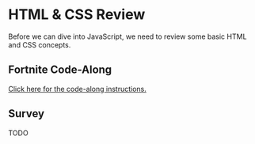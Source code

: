 # HTML & CSS Review
Before we can dive into JavaScript, we need to review some basic HTML and CSS concepts.

## Fortnite Code-Along
[Click here for the code-along instructions.](HtmlCssReviewCodeAlong.md)

## Survey
TODO